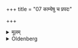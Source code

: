 +++
title = "07 काम्येषु च प्रपदः"

+++

<details><summary>मूलम्</summary>

काम्येषु च प्रपदः ७
</details>

<details><summary>Oldenberg</summary>

7. And at (ceremonies) which are connected with special wishes, the Prapada formula (MB. II, 4, 5)(in the following way):
</details>
